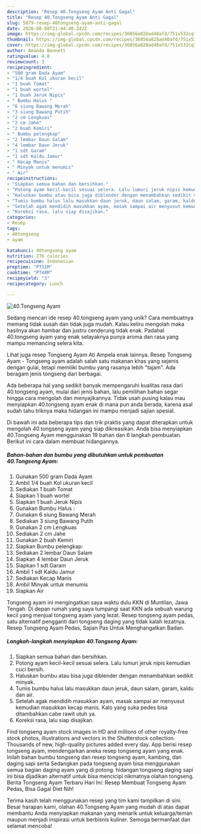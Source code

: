 ```yaml
---
description: "Resep 40.Tongseng Ayam Anti Gagal"
title: "Resep 40.Tongseng Ayam Anti Gagal"
slug: 5079-resep-40tongseng-ayam-anti-gagal
date: 2020-08-08T21:44:40.242Z
image: https://img-global.cpcdn.com/recipes/36856a828ad40afd/751x532cq70/40tongseng-ayam-foto-resep-utama.jpg
thumbnail: https://img-global.cpcdn.com/recipes/36856a828ad40afd/751x532cq70/40tongseng-ayam-foto-resep-utama.jpg
cover: https://img-global.cpcdn.com/recipes/36856a828ad40afd/751x532cq70/40tongseng-ayam-foto-resep-utama.jpg
author: Amanda Bennett
ratingvalue: 4.8
reviewcount: 3
recipeingredient:
- "500 gram Dada Ayam"
- "1/4 buah Kol ukuran kecil"
- "1 buah Tomat"
- "1 buah wortel"
- "1 buah Jeruk Nipis"
- " Bumbu Halus "
- "6 siung Bawang Merah"
- "3 siung Bawang Putih"
- "2 cm Lengkuas"
- "2 cm Jahe"
- "2 buah Kemiri"
- " Bumbu pelengkap"
- "2 lembar Daun Salam"
- "4 lembar Daun Jeruk"
- "1 sdt Garam"
- "1 sdt Kaldu Jamur"
- " Kecap Manis"
- " Minyak untuk menumis"
- " Air"
recipeinstructions:
- "Siapkan semua bahan dan bersihkan."
- "Potong ayam kecil-kecil sesuai selera. Lalu lumuri jeruk nipis kemudian cuci bersih."
- "Haluskan bumbu atau bisa juga diblender dengan menambahkan sedikit minyak."
- "Tumis bumbu halus lalu masukkan daun jeruk, daun salam, garam, kaldu dan air."
- "Setelah agak mendidih masukkan ayam, masak sampai air menyusut kemudian masukkan kecap manis. Kalo yang suka pedes bisa ditambahkan cabe rawit utuh ya."
- "Koreksi rasa, lalu siap disajikan."
categories:
- Resep
tags:
- 40tongseng
- ayam

katakunci: 40tongseng ayam 
nutrition: 276 calories
recipecuisine: Indonesian
preptime: "PT31M"
cooktime: "PT48M"
recipeyield: "3"
recipecategory: Lunch

---
```



![40.Tongseng Ayam](https://img-global.cpcdn.com/recipes/36856a828ad40afd/751x532cq70/40tongseng-ayam-foto-resep-utama.jpg)

Sedang mencari ide resep 40.tongseng ayam yang unik? Cara membuatnya memang tidak susah dan tidak juga mudah. Kalau keliru mengolah maka hasilnya akan hambar dan justru cenderung tidak enak. Padahal 40.tongseng ayam yang enak selayaknya punya aroma dan rasa yang mampu memancing selera kita.

Lihat juga resep Tongseng Ayam Ati Ampela enak lainnya. Resep Tongseng Ayam - Tongseng ayam adalah salah satu makanan khas yang sejenis dengan gulai, tetapi memiliki bumbu yang rasanya lebih &#34;tajam&#34;. Ada beragam jenis tongseng dari berbagai.

Ada beberapa hal yang sedikit banyak mempengaruhi kualitas rasa dari 40.tongseng ayam, mulai dari jenis bahan, lalu pemilihan bahan segar hingga cara mengolah dan menyajikannya. Tidak usah pusing kalau mau menyiapkan 40.tongseng ayam enak di mana pun anda berada, karena asal sudah tahu triknya maka hidangan ini mampu menjadi sajian spesial.


Di bawah ini ada beberapa tips dan trik praktis yang dapat diterapkan untuk mengolah 40.tongseng ayam yang siap dikreasikan. Anda bisa menyiapkan 40.Tongseng Ayam menggunakan 19 bahan dan 6 langkah pembuatan. Berikut ini cara dalam membuat hidangannya.

<!--inarticleads1-->

##### Bahan-bahan dan bumbu yang dibutuhkan untuk pembuatan 40.Tongseng Ayam:

1. Gunakan 500 gram Dada Ayam
1. Ambil 1/4 buah Kol ukuran kecil
1. Sediakan 1 buah Tomat
1. Siapkan 1 buah wortel
1. Siapkan 1 buah Jeruk Nipis
1. Gunakan  Bumbu Halus :
1. Gunakan 6 siung Bawang Merah
1. Sediakan 3 siung Bawang Putih
1. Gunakan 2 cm Lengkuas
1. Sediakan 2 cm Jahe
1. Gunakan 2 buah Kemiri
1. Siapkan  Bumbu pelengkap:
1. Sediakan 2 lembar Daun Salam
1. Siapkan 4 lembar Daun Jeruk
1. Siapkan 1 sdt Garam
1. Ambil 1 sdt Kaldu Jamur
1. Sediakan  Kecap Manis
1. Ambil  Minyak untuk menumis
1. Siapkan  Air


Tongseng ayam ini mengingatkan saya waktu dulu KKN di Muntilan, Jawa Tengah. Di depan rumah yang saya tumpangi saat KKN ada sebuah warung kecil yang menjual tongseng ayam yang lezat. Resep tongseng ayam pedas, satu alternatif pengganti dari tongseng daging yang tidak kalah lezatnya. Resep Tongseng Ayam Pedas, Sajian Pas Untuk Menghangatkan Badan. 

<!--inarticleads2-->

##### Langkah-langkah menyiapkan 40.Tongseng Ayam:

1. Siapkan semua bahan dan bersihkan.
1. Potong ayam kecil-kecil sesuai selera. Lalu lumuri jeruk nipis kemudian cuci bersih.
1. Haluskan bumbu atau bisa juga diblender dengan menambahkan sedikit minyak.
1. Tumis bumbu halus lalu masukkan daun jeruk, daun salam, garam, kaldu dan air.
1. Setelah agak mendidih masukkan ayam, masak sampai air menyusut kemudian masukkan kecap manis. Kalo yang suka pedes bisa ditambahkan cabe rawit utuh ya.
1. Koreksi rasa, lalu siap disajikan.


Find tongseng ayam stock images in HD and millions of other royalty-free stock photos, illustrations and vectors in the Shutterstock collection. Thousands of new, high-quality pictures added every day. App berisi resep tongseng ayam, mendengarkan aneka resep tongseng ayam yang enak. Inilah bahan bumbu tongseng dan resep tongseng ayam, kambing, dan daging sapi serta Sedangkan pada tongseng ayam bisa menggunakan semua bagian daging ayam yang di potong. hidangan tongseng daging sapi ini bisa dijadikan alternatif untuk bisa mencicipi nikmatnya olahan tongseng. Berita Tongseng Ayam Terbaru Hari Ini: Resep Membuat Tongseng Ayam Pedas, Bisa Gagal Diet Nih! 

Terima kasih telah menggunakan resep yang tim kami tampilkan di sini. Besar harapan kami, olahan 40.Tongseng Ayam yang mudah di atas dapat membantu Anda menyiapkan makanan yang menarik untuk keluarga/teman maupun menjadi inspirasi untuk berbisnis kuliner. Semoga bermanfaat dan selamat mencoba!
